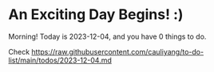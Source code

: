# An Exciting Day Begins! :)

Morning! Today is 2023-12-04, and you have 0 things to do.

Check https://raw.githubusercontent.com/cauliyang/to-do-list/main/todos/2023-12-04.md